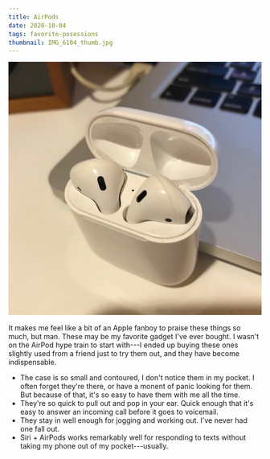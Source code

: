 ```yaml
---
title: AirPods
date: 2020-10-04
tags: favorite-posessions
thumbnail: IMG_6104_thumb.jpg
---
```

![Slipper socks](IMG_6104.jpeg)

It makes me feel like a bit of an Apple fanboy to praise these things so much, but man. These may be my favorite gadget I've ever bought. I wasn't on the AirPod hype train to start with---I ended up buying these ones slightly used from a friend just to try them out, and they have become indispensable. 

- The case is so small and contoured, I don't notice them in my pocket. I often forget they're there, or have a monent of panic looking for them. But because of that, it's so easy to have them with me all the time.
- They're so quick to pull out and pop in your ear. Quick enough that it's easy to answer an incoming call before it goes to voicemail.
- They stay in well enough for jogging and working out. I've never had one fall out.
- Siri + AirPods works remarkably well for responding to texts without taking my phone out of my pocket---usually.
